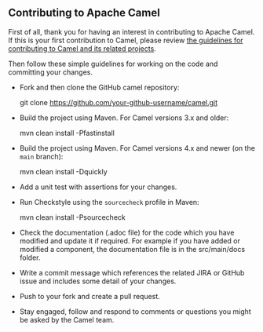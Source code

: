## Contributing to Apache Camel
First of all, thank you for having an interest in contributing to Apache Camel.
If this is your first contribution to Camel, please review [the guidelines for contributing to Camel and its related projects](https://camel.apache.org/community/contributing/).

Then follow these simple guidelines for working on the code and committing your changes.

- Fork and then clone the GitHub camel repository:

    git clone https://github.com/your-github-username/camel.git

- Build the project using Maven. For Camel versions 3.x and older:

    mvn clean install -Pfastinstall 

- Build the project using Maven. For Camel versions 4.x and newer (on the `main` branch):

    mvn clean install -Dquickly

- Add a unit test with assertions for your changes.

- Run Checkstyle using the `sourcecheck` profile in Maven:

    mvn clean install -Psourcecheck

- Check the documentation (.adoc file) for the code which you have modified and update it if required. For example if you have added or modified a component, the documentation file is in the src/main/docs folder.

- Write a commit message which references the related JIRA or GitHub issue and includes some detail of your changes.
- Push to your fork and create a pull request.
- Stay engaged, follow and respond to comments or questions you might be asked by the Camel team.

